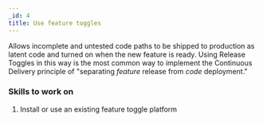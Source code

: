 ```yaml
---
_id: 4
title: Use feature toggles
---
```


Allows incomplete and untested code paths to be shipped to production as latent code and turned on when the new feature is ready. Using Release Toggles in this way is the most common way to implement the Continuous Delivery principle of "separating *feature* release from *code* deployment."

### Skills to work on

1. Install or use an existing feature toggle platform 
